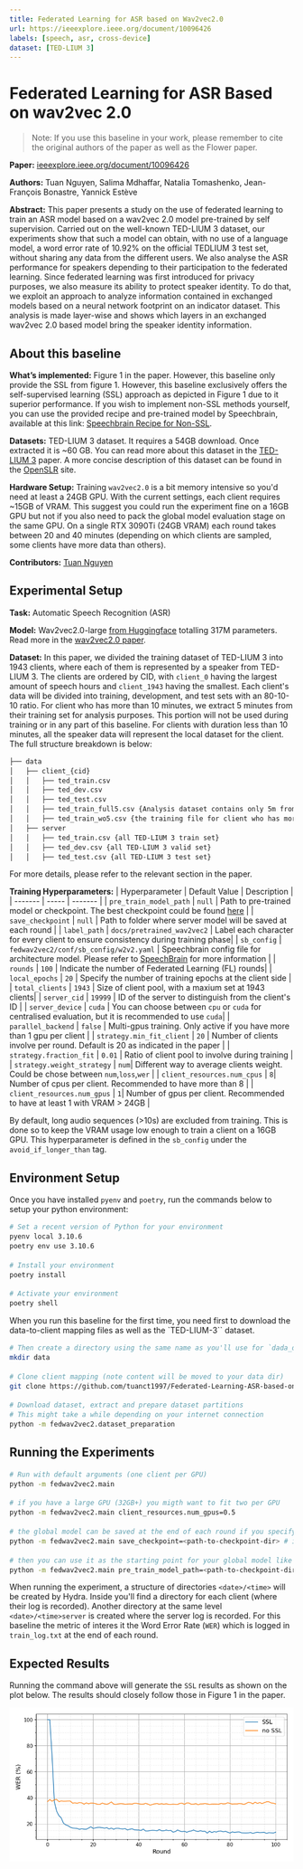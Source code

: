 ```yaml
---
title: Federated Learning for ASR based on Wav2vec2.0
url: https://ieeexplore.ieee.org/document/10096426
labels: [speech, asr, cross-device]
dataset: [TED-LIUM 3]
---
```


# Federated Learning for ASR Based on wav2vec 2.0

> Note: If you use this baseline in your work, please remember to cite the original authors of the paper as well as the Flower paper.

**Paper:** [ieeexplore.ieee.org/document/10096426](https://ieeexplore.ieee.org/document/10096426)

**Authors:** Tuan Nguyen, Salima Mdhaffar, Natalia Tomashenko, Jean-François Bonastre, Yannick Estève

**Abstract:** This paper presents a study on the use of federated learning to train an ASR model based on a wav2vec 2.0 model pre-trained by self supervision. Carried out on the well-known TED-LIUM 3 dataset, our experiments show that such a model can obtain, with no use of a language model, a word error rate of 10.92% on the official TEDLIUM 3 test set, without sharing any data from the different users. We also analyse the ASR performance for speakers depending to their participation to the federated learning. Since federated learning was first introduced for privacy purposes, we also measure its ability to protect speaker identity. To do that, we exploit an approach to analyze information contained in exchanged models based on a neural network footprint on an indicator dataset. This analysis is made layer-wise and shows which layers in an exchanged wav2vec 2.0 based model bring the speaker identity information.


## About this baseline

**What’s implemented:** Figure 1 in the paper. However, this baseline only provide the SSL from figure 1. However, this baseline exclusively offers the self-supervised learning (SSL) approach as depicted in Figure 1 due to it superior performance. If you wish to implement non-SSL methods yourself, you can use the provided recipe and pre-trained model by Speechbrain, available at this link: [Speechbrain Recipe for Non-SSL](https://github.com/speechbrain/speechbrain/tree/develop/recipes/CommonVoice/ASR/seq2seq).

**Datasets:** TED-LIUM 3 dataset. It requires a 54GB download. Once extracted it is ~60 GB. You can read more about this dataset in the [TED-LIUM 3](https://arxiv.org/abs/1805.04699) paper. A more concise description of this dataset can be found in the [OpenSLR](https://www.openslr.org/51/) site.

**Hardware Setup:** Training `wav2vec2.0` is a bit memory intensive so you'd need at least a 24GB GPU. With the current settings, each client requires ~15GB of VRAM. This suggest you could run the experiment fine on a 16GB GPU but not if you also need to pack the global model evaluation stage on the same GPU. On a single RTX 3090Ti (24GB VRAM) each round takes between 20 and 40 minutes (depending on which clients are sampled, some clients have more data than others).

**Contributors:** [Tuan Nguyen](https://www.linkedin.com/in/manh-tuan-nguyen-595898203)

## Experimental Setup

**Task:** Automatic Speech Recognition (ASR)

**Model:** Wav2vec2.0-large [from Huggingface](https://huggingface.co/facebook/wav2vec2-large-lv60) totalling 317M parameters. Read more in the [wav2vec2.0 paper](https://arxiv.org/abs/2006.11477).


**Dataset:** In this paper, we divided the training dataset of TED-LIUM 3 into 1943 clients, where each of them is represented by a speaker from TED-LIUM 3. The clients are ordered by CID, with `client_0` having the largest amount of speech hours and `client_1943` having the smallest. Each client's data will be divided into training, development, and test sets with an 80-10-10 ratio. For client who has more than 10 minutes, we extract 5 minutes from their training set for analysis purposes. This portion will not be used during training or in any part of this baseline. For clients with duration less than 10 minutes, all the speaker data will represent the local dataset for the client. The full structure breakdown is below: 
```bash
├── data
│   ├── client_{cid}
│   │   ├── ted_train.csv
│   │   ├── ted_dev.csv
│   │   ├── ted_test.csv
│   │   ├── ted_train_full5.csv {Analysis dataset contains only 5m from ted_train.csv}
│   │   ├── ted_train_wo5.csv {the training file for client who has more than 10m}
│   ├── server
│   │   ├── ted_train.csv {all TED-LIUM 3 train set}
│   │   ├── ted_dev.csv {all TED-LIUM 3 valid set}
│   │   ├── ted_test.csv {all TED-LIUM 3 test set}

```
For more details, please refer to the relevant section in the paper.

**Training Hyperparameters:** 
| Hyperparameter | Default Value | Description |
| ------- | ----- | ------- |
| `pre_train_model_path` | `null` | Path to pre-trained model or checkpoint. The best checkpoint could be found [here](https://github.com/tuanct1997/Federated-Learning-ASR-based-on-wav2vec-2.0/tree/main/material/pre-trained) |
| `save_checkpoint` | `null` | Path to folder where server model will be saved at each round |
| `label_path` | `docs/pretrained_wav2vec2` | Label each character for every client to ensure consistency during training phase|
| `sb_config` | `fedwav2vec2/conf/sb_config/w2v2.yaml` | Speechbrain config file for architecture model. Please refer to [SpeechBrain](https://github.com/speechbrain/speechbrain) for more information |
| `rounds` | `100` | Indicate the number of Federated Learning (FL) rounds|
| `local_epochs` | `20` | Specify the number of training epochs at the client side |
| `total_clients` | `1943` | Size of client pool, with a maxium set at 1943 clients|
| `server_cid` | `19999` | ID of the server to distinguish from the client's ID |
| `server_device` | `cuda` | You can choose between `cpu` or `cuda` for centralised evaluation, but it is recommended to use `cuda`|
| `parallel_backend` | `false` | Multi-gpus training. Only active if you have more than 1 gpu per client | 
| `strategy.min_fit_client` | `20` | Number of clients involve per round. Default is 20 as indicated in the paper |
| `strategy.fraction_fit` | `0.01` | Ratio of client pool to involve during training |
| `strategy.weight_strategy` | `num`| Different way to average clients weight. Could be chose between `num`,`loss`,`wer` |
| `client_resources.num_cpus` | `8`| Number of cpus per client. Recommended to have more than 8 |
| `client_resources.num_gpus` | `1`| Number of gpus per client. Recommended to have at least 1 with VRAM > 24GB |


By default, long audio sequences (>10s) are excluded from training. This is done so to keep the VRAM usage low enough to train a client on a 16GB GPU. This hyperparameter is defined in the `sb_config` under the `avoid_if_longer_than` tag.

## Environment Setup

Once you have installed `pyenv` and `poetry`, run the commands below to setup your python environment:

```bash
# Set a recent version of Python for your environment
pyenv local 3.10.6
poetry env use 3.10.6

# Install your environment
poetry install

# Activate your environment
poetry shell
```

When you run this baseline for the first time, you need first to download the data-to-client mapping files as well as the `TED-LIUM-3`` dataset.

```bash
# Then create a directory using the same name as you'll use for `dada_dir` in your config (see conf/base.yaml)
mkdir data

# Clone client mapping (note content will be moved to your data dir)
git clone https://github.com/tuanct1997/Federated-Learning-ASR-based-on-wav2vec-2.0.git _temp && mv _temp/data/* data/ && rm -rf _temp

# Download dataset, extract and prepare dataset partitions
# This might take a while depending on your internet connection
python -m fedwav2vec2.dataset_preparation
```


## Running the Experiments

```bash
# Run with default arguments (one client per GPU)
python -m fedwav2vec2.main

# if you have a large GPU (32GB+) you migth want to fit two per GPU
python -m fedwav2vec2.main client_resources.num_gpus=0.5

# the global model can be saved at the end of each round if you specify a checkpoint path
python -m fedwav2vec2.main save_checkpoint=<path-to-checkpoint-dir> # if directory doesn't exist, it will be created

# then you can use it as the starting point for your global model like so:
python -m fedwav2vec2.main pre_train_model_path=<path-to-checkpoint-dir>/last_checkpoint.pt
```

When running the experiment, a structure of directories `<date>/<time>` will be created by Hydra. Inside you'll find a directory for each client (where their log is recorded). Another directory at the same level `<date>/<time>server` is created where the server log is recorded. For this baseline the metric of interes it the Word Error Rate (`WER`) which is logged in `train_log.txt` at the end of each round.


## Expected Results

Running the command above will generate the `SSL` results as shown on the plot below. The results should closely follow those in Figure 1 in the paper.

<p align="center">
      <img src="_static/fedwav2vec.png" alt="SSL vs non-SSL performance with FL setting" width="700">
</p>
